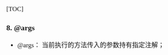 <span  style="font-family: Simsun,serif; font-size: 17px; ">

[TOC]

### 8. @args

- @args： 当前执行的方法传入的参数持有指定注解；

</span>